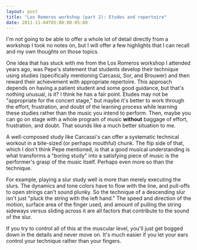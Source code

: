 ```yaml
---
layout: post
title: "Los Romeros workshop (part 2): Etudes and repertoire"
date: 2011-11-04T05:00:00-05:00
---
```


I'm not going to be able to offer a whole lot of detail directly from a workshop I took no notes on, but I will offer a few highlights that I can recall and my own thoughts on those topics.

One idea that has stuck with me from the Los Romeros workshop I attended years ago, was Pepe's statement that students develop their technique using studies (specifically mentioning Carcassi, Sor, and Brouwer) and then reward their achievement with appropriate repertoire. This approach depends on having a patient student and some good guidance, but that's nothing unusual, is it?
I think he has a fair point. Etudes may not be "appropriate for the concert stage," but maybe it's better to work through the effort, frustration, and doubt of the learning process while learning these studies rather than  the music you intend to perform. Then, maybe you can go on stage with a whole program of music **without** baggage of effort, frustration, and doubt. That sounds like a much better situation to me.

A well-composed study like Carcassi's can offer a systematic technical workout in a bite-sized (or perhaps mouthful) chunk. The flip side of that, which I don't think Pepe mentioned, is that a good musical understanding is what transforms a "boring study" into a satisfying piece of music is the performer's grasp of the music itself. Perhaps even more so than the technique.

For example, playing a slur study well is more than merely executing the slurs. The dynamics and tone colors have to flow with the line, and pull-offs to open strings can't sound plunky. So the technique of a descending slur isn't just "pluck the string with the left hand." The speed and direction of the motion, surface area of the finger used, and amount of pulling the string sideways versus sliding across it are all factors that contribute to the sound of the slur.

If you try to control all of this at the muscular level, you'll just get bogged down in the details and never move on. It's much easier if you let your ears control your technique rather than your fingers.

